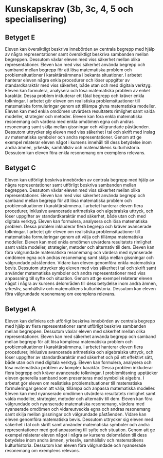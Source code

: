# Kunskapskrav (3b, 3c, 4, 5 och specialisering)

## Betyget E

Eleven kan översiktligt beskriva innebörden av centrala begrepp med hjälp av några representationer samt översiktligt beskriva sambanden mellan begreppen. Dessutom växlar eleven med viss säkerhet mellan olika representationer. Eleven kan med viss säkerhet använda begrepp och samband mellan begrepp för att lösa matematiska problem och problemsituationer i karaktärsämnena i bekanta situationer. I arbetet hanterar eleven några enkla procedurer och löser uppgifter av standardkaraktär med viss säkerhet, både utan och med digitala verktyg.
Eleven kan formulera, analysera och lösa matematiska problem av enkel karaktär. Dessa problem inkluderar ett fåtal begrepp och kräver enkla tolkningar. I arbetet gör eleven om realistiska problemsituationer till matematiska formuleringar genom att tillämpa givna matematiska modeller. Eleven kan med enkla omdömen utvärdera resultatets rimlighet samt valda modeller, strategier och metoder.
Eleven kan föra enkla matematiska resonemang och värdera med enkla omdömen egna och andras resonemang samt skilja mellan gissningar och välgrundade påståenden. Dessutom uttrycker sig eleven med viss säkerhet i tal och skrift med inslag av matematiska symboler och andra representationer.
Genom att ge exempel relaterar eleven något i kursens innehåll till dess betydelse inom andra ämnen, yrkesliv, samhällsliv och matematikens kulturhistoria. Dessutom kan eleven föra enkla resonemang om exemplens relevans.

## Betyget C

Eleven kan utförligt beskriva innebörden av centrala begrepp med hjälp av några representationer samt utförligt beskriva sambanden mellan begreppen. Dessutom växlar eleven med viss säkerhet mellan olika representationer. Eleven kan med viss säkerhet använda begrepp och samband mellan begrepp för att lösa matematiska problem och problemsituationer i karaktärsämnena. I arbetet hanterar eleven flera procedurer, inklusive avancerade aritmetiska och algebraiska uttryck, och löser uppgifter av standardkaraktär med säkerhet, både utan och med digitala verktyg.
Eleven kan formulera, analysera och lösa matematiska problem. Dessa problem inkluderar flera begrepp och kräver avancerade tolkningar. I arbetet gör eleven om realistiska problemsituationer till matematiska formuleringar genom att välja och tillämpa matematiska modeller. Eleven kan med enkla omdömen utvärdera resultatets rimlighet samt valda modeller, strategier, metoder och alternativ till dem.
Eleven kan föra välgrundade matematiska resonemang och värdera med nyanserade omdömen egna och andras resonemang samt skilja mellan gissningar och välgrundade påståenden. Vidare kan eleven genomföra enkla matematiska bevis. Dessutom uttrycker sig eleven med viss säkerhet i tal och skrift samt använder matematiska symboler och andra representationer med viss anpassning till syfte och situation.
Genom att ge exempel relaterar eleven något i några av kursens delområden till dess betydelse inom andra ämnen, yrkesliv, samhällsliv och matematikens kulturhistoria. Dessutom kan eleven föra välgrundade resonemang om exemplens relevans.

## Betyget A

Eleven kan definiera och utförligt beskriva innebörden av centrala begrepp med hjälp av flera representationer samt utförligt beskriva sambanden mellan begreppen. Dessutom växlar eleven med säkerhet mellan olika representationer. Eleven kan med säkerhet använda begrepp och samband mellan begrepp för att lösa komplexa matematiska problem och problemsituationer i karaktärsämnena. I arbetet hanterar eleven flera procedurer, inklusive avancerade aritmetiska och algebraiska uttryck, och löser uppgifter av standardkaraktär med säkerhet och på ett effektivt sätt, både utan och med digitala verktyg.
Eleven kan formulera, analysera och lösa matematiska problem av komplex karaktär. Dessa problem inkluderar flera begrepp och kräver avancerade tolkningar. I problemlösning upptäcker eleven generella samband som presenteras med symbolisk algebra. I arbetet gör eleven om realistiska problemsituationer till matematiska formuleringar genom att välja, tillämpa och anpassa matematiska modeller. Eleven kan med nyanserade omdömen utvärdera resultatets rimlighet samt valda modeller, strategier, metoder och alternativ till dem.
Eleven kan föra välgrundade och nyanserade matematiska resonemang, värdera med nyanserade omdömen och vidareutveckla egna och andras resonemang samt skilja mellan gissningar och välgrundade påståenden. Vidare kan eleven genomföra matematiska bevis. Dessutom uttrycker sig eleven med säkerhet i tal och skrift samt använder matematiska symboler och andra representationer med god anpassning till syfte och situation.
Genom att ge exempel relaterar eleven något i några av kursens delområden till dess betydelse inom andra ämnen, yrkesliv, samhällsliv och matematikens kulturhistoria. Dessutom kan eleven föra välgrundade och nyanserade resonemang om exemplens relevans.
